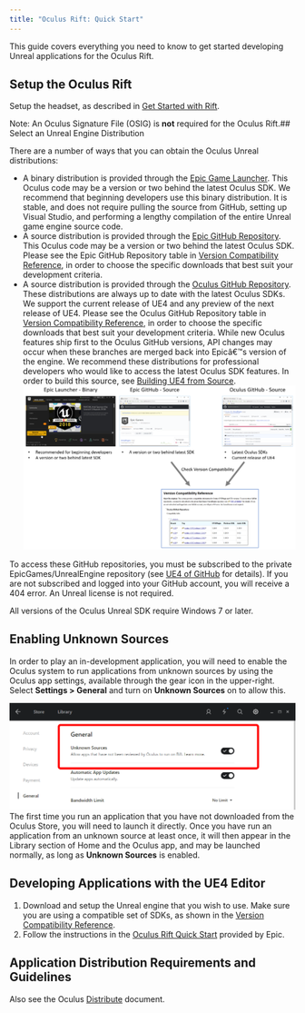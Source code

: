 ```yaml
---
title: "Oculus Rift: Quick Start"
---
```

This guide covers everything you need to know to get started developing Unreal applications for the Oculus Rift.

## Setup the Oculus Rift

Setup the headset, as described in [Get Started with Rift](https://www.oculus.com/setup/).

Note: An Oculus Signature File (OSIG) is **not** required for the Oculus Rift.## Select an Unreal Engine Distribution

There are a number of ways that you can obtain the Oculus Unreal distributions:

* A binary distribution is provided through the [Epic Game Launcher](https://www.unrealengine.com/download?sessionInvalidated=true). This Oculus code may be a version or two behind the latest Oculus SDK. We recommend that beginning developers use this binary distribution. It is stable, and does not require pulling the source from GitHub, setting up Visual Studio, and performing a lengthy compilation of the entire Unreal game engine source code.
* A source distribution is provided through the [Epic GitHub Repository](https://github.com/EpicGames). This Oculus code may be a version or two behind the latest Oculus SDK. Please see the Epic GitHub Repository table in [Version Compatibility Reference](/documentation/unreal/latest/concepts/unreal-compatibility-matrix/ "This section provides compatibility information for Oculus OVRPlugin and UE4 versions. To access these GitHub repositories, you must be subscribed to the private EpicGames/UnrealEngine repository. If you are not subscribed and logged into your GitHub account, you will get a 404 error. An Unreal license is not required."), in order to choose the specific downloads that best suit your development criteria.
* A source distribution is provided through the [Oculus GitHub Repository](https://github.com/Oculus-VR/UnrealEngine.git). These distributions are always up to date with the latest Oculus SDKs. We support the current release of UE4 and any preview of the next release of UE4. Please see the Oculus GitHub Repository table in [Version Compatibility Reference](/documentation/unreal/latest/concepts/unreal-compatibility-matrix/ "This section provides compatibility information for Oculus OVRPlugin and UE4 versions. To access these GitHub repositories, you must be subscribed to the private EpicGames/UnrealEngine repository. If you are not subscribed and logged into your GitHub account, you will get a 404 error. An Unreal license is not required."), in order to choose the specific downloads that best suit your development criteria. While new Oculus features ship first to the Oculus GitHub versions, API changes may occur when these branches are merged back into Epicâ€™s version of the engine. We recommend these distributions for professional developers who would like to access the latest Oculus SDK features. In order to build this source, see [Building UE4 from Source](/documentation/unreal/latest/concepts/unreal-building-ue4-from-source/ "The following section describes how to download, compile, and launch UE4 from the Oculus GitHub repository using Visual Studio 2015 or 2017."). ![](/images/documentation-unreal-latest-concepts-unreal-quick-start-guide-rift-0.png)  

To access these GitHub repositories, you must be subscribed to the private EpicGames/UnrealEngine repository (see [UE4 of GitHub](https://www.unrealengine.com/ue4-on-github) for details). If you are not subscribed and logged into your GitHub account, you will receive a 404 error. An Unreal license is not required.

All versions of the Oculus Unreal SDK require Windows 7 or later.

## Enabling Unknown Sources

In order to play an in-development application, you will need to enable the Oculus system to run applications from unknown sources by using the Oculus app settings, available through the gear icon in the upper-right. Select **Settings > General** and turn on **Unknown Sources** on to allow this.

![](/images/documentation-unreal-latest-concepts-unreal-quick-start-guide-rift-1.png)  
The first time you run an application that you have not downloaded from the Oculus Store, you will need to launch it directly. Once you have run an application from an unknown source at least once, it will then appear in the Library section of Home and the Oculus app, and may be launched normally, as long as **Unknown Sources** is enabled.

## Developing Applications with the UE4 Editor

1. Download and setup the Unreal engine that you wish to use. Make sure you are using a compatible set of SDKs, as shown in the [Version Compatibility Reference](/documentation/unreal/latest/concepts/unreal-compatibility-matrix/ "This section provides compatibility information for Oculus OVRPlugin and UE4 versions. To access these GitHub repositories, you must be subscribed to the private EpicGames/UnrealEngine repository. If you are not subscribed and logged into your GitHub account, you will get a 404 error. An Unreal license is not required.").
2. Follow the instructions in the [Oculus Rift Quick Start](https://docs.unrealengine.com/en-us/Platforms/Oculus/QuickStart) provided by Epic.
## Application Distribution Requirements and Guidelines

Also see the Oculus [Distribute](/distribute/) document.
